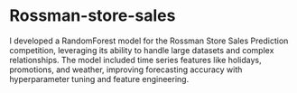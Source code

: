 # Rossman-store-sales
I developed a RandomForest model for the Rossman Store Sales Prediction competition, leveraging its ability to handle large datasets and complex relationships. The model included time series features like holidays, promotions, and weather, improving forecasting accuracy with hyperparameter tuning and feature engineering.
